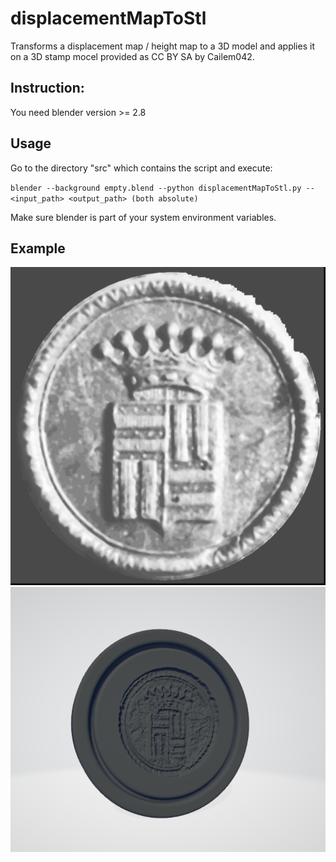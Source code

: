 # displacementMapToStl
Transforms a displacement map / height map to a 3D model and applies it on a 3D stamp mocel provided as CC BY SA by Cailem042.

## Instruction:
You need blender version >= 2.8 

## Usage
Go to the directory "src" which contains the script and execute:

`blender --background empty.blend --python displacementMapToStl.py -- <input_path> <output_path> (both absolute)`

Make sure blender is part of your system environment variables.

## Example
![alt text](https://github.com/Siegler-von-Catan/displacementMapToStl/blob/master/assets/Heightmaps/3.png.png)
![alt text](https://github.com/Siegler-von-Catan/displacementMapToStl/blob/master/results/3.png)
